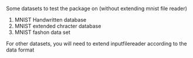 Some datasets to test the package on (without extending mnist file reader)

1) MNIST Handwritten database
2) MNIST extended chracter database
3) MNIST fashon data set


For other datasets, you will need to extend inputfilereader according to the data format
